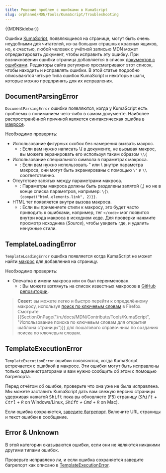 ```yaml
---
title: Решение проблем с ошибками в KumaScript
slug: orphaned/MDN/Tools/KumaScript/Troubleshooting
---
```


{{MDNSidebar}}

Ошибки [KumaScript](/ru/docs/MDN/Kuma/Introduction_to_KumaScript), появляющиеся на странице, могут быть очень неудобными для читателей, из-за больших страшных красных ящиков, но, к счастью, любой человек с учётной записью MDN может отредактировать документ, чтобы исправить эту ошибку. При возникновении ошибки страница добавляется в список [документов с ошибками](/ru/docs/with-errors). Редакторы сайта регулярно просматривают этот список, чтобы находить и исправлять ошибки. В этой статье подробно описываются четыре типа ошибок KumaScript и некоторые шаги, которые можно предпринять для их исправления.

## DocumentParsingError

`DocumentParsingError` ошибки появляются, когда у KumaScript есть проблемы с пониманием чего-либо в самом документе. Наиболее распространённой причиной является синтаксическая ошибка в [макросе](/ru/docs/MDN/Contribute/Structures/Macros).

Необходимо проверить:

- Использование фигурных скобок без намерения вызвать макрос.
  - : Если вам нужно написать \\{ в документе, не вызывая макрос, вы можете экранировать его используя таким образом `\\{`
- Использование специального символа в параметрах макроса.
  - : Если вам нужно использовать " или \ внутри параметра макроса, они могут быть экранированы с помощью `\"` и `\\` соответственно.
- Отсутствие запятых между параметрами макроса.
  - : Параметры макроса должны быть разделены запятой (,) но не в конце списка параметров, например: `\{\{compat("html.elements.link", 2)}}`.
- HTML тег появляется внутри вызова макроса.
  - : Если вы применяете стили к макросу, это будет часто приводить к ошибками, например, тег `</code>` мог появится внутри кода макроса в исходном коде. Для проверки нажмите просмотр исходника (_Source_), чтобы увидеть где, и удалить ненужные стили.

## TemplateLoadingError

`TemplateLoadingError` ошибка появляется когда KumaScript не может найти [макрос](/ru/docs/MDN/Contribute/Structures/Macros) для добавления на страницу.

Необходимо проверить:

- Опечатка в имени макроса или он был переименован.
  - : Вы можете взглянуть на список известных макросов в [GitHub репозитории](https://github.com/mdn/kumascript/tree/master/macros).

> **Совет:** вы можете легко и быстро перейти к определённому макросу, используя [поиск по ключевым словам](http://kb.mozillazine.org/Using_keyword_searches) в Firefox. Смотрите {{SectionOnPage("/ru/docs/MDN/Contribute/Tools/KumaScript", "Использование поиска по ключевым словам для открытия шаблона страницы")}} для пошагового справочника по созданию поиска по ключевым словам.

## TemplateExecutionError

`TemplateExecutionError` ошибки появляются, когда KumaScript встречается с ошибкой в макросе. Эти ошибки могут быть исправлены только администраторами и вам нужно сообщить об этом с помощью багрепорта.

Перед отчётом об ошибке, проверьте что она уже не была исправлена. Мы можете заставить KumaScript дать вам свежую версию страницы удерживая нажатой <kbd>Shift</kbd> пока вы обновляете (<kbd>F5</kbd>) страницу (_<kbd>Shift</kbd> + <kbd>Ctrl</kbd> + <kbd>R</kbd>_ on Windows/Linux, _<kbd>Shift</kbd> + <kbd>Cmd</kbd> + <kbd>R</kbd>_ on Mac).

Если ошибка сохраняется, [заведите багрепорт](https://bugzilla.mozilla.org/form.doc). Включите URL страницы и текст ошибки в сообщение.

## Error & Unknown

В этой категории оказываются ошибки, если они не являются никакими другими типами ошибок.

Проверьте исправлено ли, и если ошибка сохраняется заведите багрепорт как описано в [TemplateExecutionError](/ru/docs/MDN/Kuma/Troubleshooting_KumaScript_errors#TemplateExecutionError).

